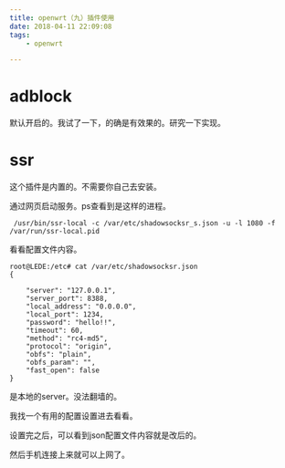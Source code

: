 ```yaml
---
title: openwrt（九）插件使用
date: 2018-04-11 22:09:08
tags:
	- openwrt

---
```




# adblock

默认开启的。我试了一下，的确是有效果的。研究一下实现。



# ssr

这个插件是内置的。不需要你自己去安装。

通过网页启动服务。ps查看到是这样的进程。

```
 /usr/bin/ssr-local -c /var/etc/shadowsocksr_s.json -u -l 1080 -f /var/run/ssr-local.pid
```

看看配置文件内容。

```
root@LEDE:/etc# cat /var/etc/shadowsocksr.json 
{
    
    "server": "127.0.0.1",
    "server_port": 8388,
    "local_address": "0.0.0.0",
    "local_port": 1234,
    "password": "hello!!",
    "timeout": 60,
    "method": "rc4-md5",
    "protocol": "origin",
    "obfs": "plain",
    "obfs_param": "",
    "fast_open": false
}
```

是本地的server。没法翻墙的。

我找一个有用的配置设置进去看看。

设置完之后，可以看到json配置文件内容就是改后的。

然后手机连接上来就可以上网了。

